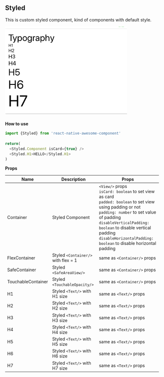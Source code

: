 ## Styled
This is custom styled component, kind of components with default style.

<img src="./images/typography.PNG" width="400px" >

**How to use**

```javascript
import {Styled} from 'react-native-awesome-component'

return(
  <Styled.Component isCard={true} />
  <Styled.H1>HELLO</Styled.H1>
)
```
**Props**

Name | Description | Props  
--- | --- | --- 
Container | Styled <View/> Component | `<View/>` props <br />`isCard: boolean` to set view as card<br />`padded: boolean` to set view using padding or not<br />`padding: number` to set value of padding<br />`disableVerticalPadding: boolean` to disable vertical padding<br />`disableHorizontalPadding: boolean` to disable horizontal padding
FlexContainer | Styled `<Container/>` with flex = 1 | same as `<Container/>` props
SafeContainer | Styled `<SafeAreaView/>` | same as `<Container/>` props
TouchableContainer | Styled `<TouchableOpacity/>` | same as `<Container/>` props
H1 | Styled `<Text/>` with H1 size | same as `<Text/>` props
H2 | Styled `<Text/>` with H2 size | same as `<Text/>` props
H3 | Styled `<Text/>` with H3 size | same as `<Text/>` props
H4 | Styled `<Text/>` with H4 size | same as `<Text/>` props
H5 | Styled `<Text/>` with H5 size | same as `<Text/>` props
H6 | Styled `<Text/>` with H6 size | same as `<Text/>` props
H7 | Styled `<Text/>` with H7 size | same as `<Text/>` props